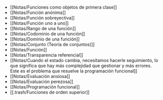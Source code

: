 - [[Notas/Funciones como objetos de primera clase]]
- [[Notas/Función anónima]]
- [[Notas/Función sobreyectiva]]
- [[Notas/Función uno a uno]]
- [[Notas/Rango de una función]]
- [[Notas/Codominio de una función]]
- [[Notas/Dominio de una función]]
- [[Notas/Conjunto (Teoría de conjuntos)]]
- [[Notas/Función]]
- [[Notas/Transparencia referencial]]
- [[Notas/Cuando el estado cambia, necesitamos hacerle seguimiento, lo que significa que hay más complejidad que gestionar y más errores. Este es el problema que resuelve la programación funcional]]
- [[Notas/Evaluación ansiosa]]
- [[Notas/Evaluación perezosa]]
- [[Notas/Programación funcional]]
- [[.trash/Funciones de orden superior]]
